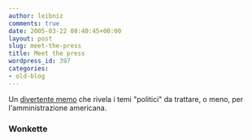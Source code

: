 ```yaml
---
author: leibniz
comments: true
date: 2005-03-22 08:40:45+00:00
layout: post
slug: meet-the-press
title: Meet the press
wordpress_id: 397
categories:
- old-blog
---
```


Un [divertente memo](http://www.wonkette.com/politics/funny-pictures/getting-the-vote-out-036661.php) che rivela i temi "politici" da trattare, o meno, per l'amministrazione americana.




### Wonkette
